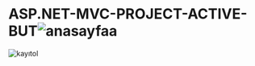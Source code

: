 # ASP.NET-MVC-PROJECT-ACTIVE-BUT![anasayfaa](https://github.com/yusufcanyanikci/ASP.NET-MVC-PROJECT-ACTIVE-BUTTON/assets/121056717/4d40a088-3feb-40da-bfe8-8fe17c398220)
![kayıtol](https://github.com/yusufcanyanikci/ASP.NET-MVC-PROJECT-ACTIVE-BUTTON/assets/121056717/8e22d97b-5fce-415b-ba2f-567c64f17fd9)
